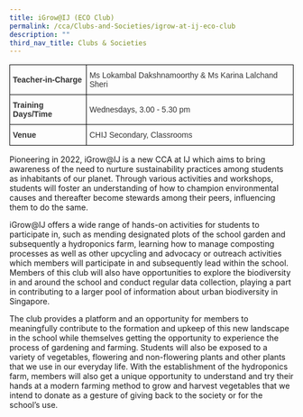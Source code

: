 ```yaml
---
title: iGrow@IJ (ECO Club)
permalink: /cca/Clubs-and-Societies/igrow-at-ij-eco-club
description: ""
third_nav_title: Clubs & Societies
---
```

<style type="text/css">
.tg  {border-collapse:collapse;border-spacing:0;}
.tg td{border-color:black;border-style:solid;border-width:1px;font-family:Arial, sans-serif;font-size:14px;
  overflow:hidden;padding:10px 5px;word-break:normal;}
.tg th{border-color:black;border-style:solid;border-width:1px;font-family:Arial, sans-serif;font-size:14px;
  font-weight:normal;overflow:hidden;padding:10px 5px;word-break:normal;}
.tg .tg-ujx6{color:#333;text-align:left;vertical-align:top}
.tg .tg-pvk6{color:#333;text-align:left;vertical-align:middle}
.tg .tg-h0uh{color:#333;font-weight:bold;text-align:left;vertical-align:middle}
.tg .tg-osjb{color:#333;font-weight:bold;text-align:left;vertical-align:top}
</style>
<table class="tg">
<thead>
  <tr>
    <th class="tg-h0uh"><span style="color:inherit;background-color:transparent">Teacher-in-Charge</span></th>
    <th class="tg-ujx6"><span style="font-weight:normal">Ms Lokambal Dakshnamoorthy &amp; Ms Karina Lalchand Sheri</span></th>
  </tr>
</thead>
<tbody>
  <tr>
    <td class="tg-osjb">Training Days/Time<br></td>
    <td class="tg-pvk6"><span style="color:inherit;background-color:transparent">Wednesdays, 3.00 - 5.30 pm</span><br></td>
  </tr>
  <tr>
    <td class="tg-osjb">Venue</td>
    <td class="tg-pvk6"><span style="color:inherit;background-color:transparent">CHIJ Secondary, Classrooms</span></td>
  </tr>
</tbody>
</table>

Pioneering in 2022, iGrow@IJ is a new CCA at IJ which aims to bring awareness of the need to nurture sustainability practices among students as inhabitants of our planet. Through various activities and workshops, students will foster an understanding of how to champion environmental causes and thereafter become stewards among their peers, influencing them to do the same.

  

iGrow@IJ offers a wide range of hands-on activities for students to participate in, such as mending designated plots of the school garden and subsequently a hydroponics farm, learning how to manage composting processes as well as other upcycling and advocacy or outreach activities which members will participate in and subsequently lead within the school. Members of this club will also have opportunities to explore the biodiversity in and around the school and conduct regular data collection, playing a part in contributing to a larger pool of information about urban biodiversity in Singapore.

  

The club provides a platform and an opportunity for members to meaningfully contribute to the formation and upkeep of this new landscape in the school while themselves getting the opportunity to experience the process of gardening and farming. Students will also be exposed to a variety of vegetables, flowering and non-flowering plants and other plants that we use in our everyday life. With the establishment of the hydroponics farm, members will also get a unique opportunity to understand and try their hands at a modern farming method to grow and harvest vegetables that we intend to donate as a gesture of giving back to the society or for the school’s use.